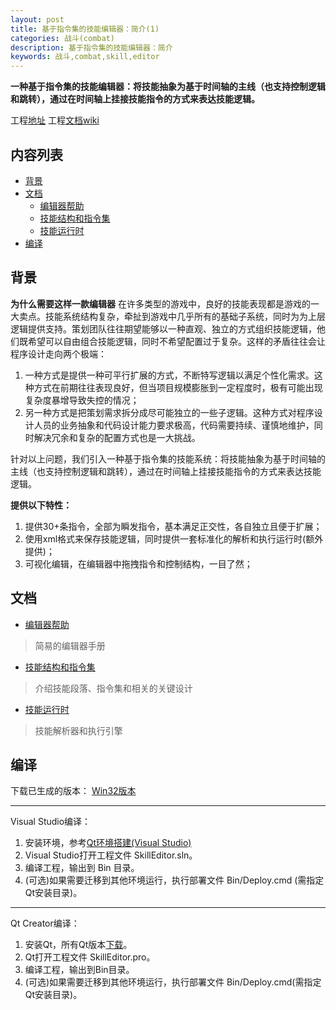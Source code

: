 ```yaml
---
layout: post
title: 基于指令集的技能编辑器：简介(1)
categories: 战斗(combat)
description: 基于指令集的技能编辑器：简介
keywords: 战斗,combat,skill,editor
---
```


**一种基于指令集的技能编辑器：将技能抽象为基于时间轴的主线（也支持控制逻辑和跳转），通过在时间轴上挂接技能指令的方式来表达技能逻辑。**

工程[地址](https://github.com/River-Li-1024/VisualSkillEditor)
工程[文档wiki](https://github.com/River-Li-1024/VisualSkillEditor/wiki)

## 内容列表

- [背景](#背景)
- [文档](#文档)
    - [编辑器帮助](https://github.com/River-Li-1024/VisualSkillEditor/wiki/编辑器帮助)
    - [技能结构和指令集](https://github.com/River-Li-1024/VisualSkillEditor/wiki/技能结构和指令集)
    - [技能运行时](https://github.com/River-Li-1024/VisualSkillEditor/wiki/技能运行时)
- [编译](#编译)

## 背景

**为什么需要这样一款编辑器**
在许多类型的游戏中，良好的技能表现都是游戏的一大卖点。技能系统结构复杂，牵扯到游戏中几乎所有的基础子系统，同时为为上层逻辑提供支持。策划团队往往期望能够以一种直观、独立的方式组织技能逻辑，他们既希望可以自由组合技能逻辑，同时不希望配置过于复杂。这样的矛盾往往会让程序设计走向两个极端：
1. 一种方式是提供一种可平行扩展的方式，不断特写逻辑以满足个性化需求。这种方式在前期往往表现良好，但当项目规模膨胀到一定程度时，极有可能出现复杂度暴增导致失控的情况；
2. 另一种方式是把策划需求拆分成尽可能独立的一些子逻辑。这种方式对程序设计人员的业务抽象和代码设计能力要求极高，代码需要持续、谨慎地维护，同时解决冗余和复杂的配置方式也是一大挑战。

针对以上问题，我们引入一种基于指令集的技能系统：将技能抽象为基于时间轴的主线（也支持控制逻辑和跳转），通过在时间轴上挂接技能指令的方式来表达技能逻辑。

**提供以下特性：**

1.  提供30+条指令，全部为瞬发指令，基本满足正交性，各自独立且便于扩展；
2.  使用xml格式来保存技能逻辑，同时提供一套标准化的解析和执行运行时(额外提供)；
3.  可视化编辑，在编辑器中拖拽指令和控制结构，一目了然；

## 文档

- [编辑器帮助](https://github.com/River-Li-1024/VisualSkillEditor/wiki/编辑器帮助)
> 简易的编辑器手册

- [技能结构和指令集](https://github.com/River-Li-1024/VisualSkillEditor/wiki/技能结构和指令集)
> 介绍技能段落、指令集和相关的关键设计

- [技能运行时](https://github.com/River-Li-1024/VisualSkillEditor/wiki/技能运行时)
> 技能解析器和执行引擎


## 编译

下载已生成的版本：
[Win32版本](https://github.com/River-Li-1024/VisualSkillEditor/tree/master/Versions)

*****
Visual Studio编译：
1. 安装环境，参考[Qt环境搭建(Visual Studio)](https://blog.csdn.net/liang19890820/article/details/49874033)
2. Visual Studio打开工程文件 SkillEditor.sln。
3. 编译工程，输出到 Bin 目录。
4. (可选)如果需要迁移到其他环境运行，执行部署文件 Bin/Deploy.cmd (需指定Qt安装目录)。

*****
Qt Creator编译：
1. 安装Qt，所有Qt版本[下载](http://download.qt.io/archive/qt/)。
2. Qt打开工程文件 SkillEditor.pro。
3. 编译工程，输出到Bin目录。
4. (可选)如果需要迁移到其他环境运行，执行部署文件 Bin/Deploy.cmd(需指定Qt安装目录)。
